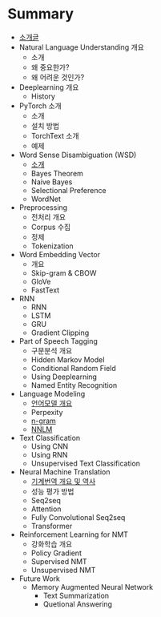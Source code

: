 # Summary

* [소개글](README.md)
* Natural Language Understanding 개요
  * 소개
  * 왜 중요한가?
  * 왜 어려운 것인가?
* Deeplearning 개요
  * History
* PyTorch 소개
  * 소개
  * 설치 방법
  * TorchText 소개
  * 예제
* Word Sense Disambiguation \(WSD\)
  * [소개](word-sense-disambiguation.md)
  * Bayes Theorem
  * Naive Bayes
  * Selectional Preference
  * WordNet
* Preprocessing
  * 전처리 개요
  * Corpus 수집
  * 정제
  * Tokenization
* Word Embedding Vector
  * 개요
  * Skip-gram & CBOW
  * GloVe
  * FastText
* RNN
  * RNN
  * LSTM
  * GRU
  * Gradient Clipping
* Part of Speech Tagging
  * 구문분석 개요
  * Hidden Markov Model
  * Conditional Random Field
  * Using Deeplearning
  * Named Entity Recognition
* Language Modeling
  * [언어모델 개요](c5b8-c5b4-baa8-b378-ac1c-c694.md)
  * Perpexity
  * [n-gram](n-gram.md)
  * [NNLM](nnlm.md)
* Text Classification
  * Using CNN
  * Using RNN
  * Unsupervised Text Classification
* Neural Machine Translation
  * [기계번역 개요 및 역사](ae30-acc4-bc88-c5ed-ac1c-c694-bc0f-c5ed-c0ac.md)
  * 성능 평가 방법
  * Seq2seq
  * Attention
  * Fully Convolutional Seq2seq
  * Transformer
* Reinforcement Learning for NMT
  * 강화학습 개요
  * Policy Gradient
  * Supervised NMT
  * Unsupervised NMT
* Future Work
  * Memory Augmented Neural Network
    * Text Summarization
    * Quetional Answering

